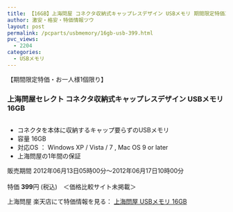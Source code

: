 ```yaml
---
title: 【16GB】上海問屋 コネクタ収納式キャップレスデザイン USBメモリ 期間限定特価399円！
author: 激安・格安・特価情報ツウ
layout: post
permalink: /pcparts/usbmemory/16gb-usb-399.html
pvc_views:
  - 2204
categories:
  - USBメモリ
---
```

【期間限定特価・お一人様1個限り】  


### 上海問屋セレクト コネクタ収納式キャップレスデザイン USBメモリ 16GB

<div class="img-bg2 img_L">
  <a href="http://hb.afl.rakuten.co.jp/hgc/032ab3e9.5b793415.039e5bec.4fa1c071/?pc=http%3a%2f%2fitem.rakuten.co.jp%2fdonya%2f81456-ss%2f%3fscid%3daf_ich_link_img&m=http%3a%2f%2fm.rakuten.co.jp%2fdonya%2fi%2f10926320%2f" target="_blank"><img src="http://hbb.afl.rakuten.co.jp/hgb/?pc=http%3a%2f%2fthumbnail.image.rakuten.co.jp%2f%400_mall%2fdonya%2fcabinet%2fflashitem3%2f81456s-0.jpg%3f_ex%3d128x128&m=http%3a%2f%2fthumbnail.image.rakuten.co.jp%2f%400_mall%2fdonya%2fcabinet%2fflashitem3%2f81456s-0.jpg" border="0" title="" alt="" /></a>
</div>

<!--more-->

  * コネクタを本体に収納するキャップ要らずのUSBメモリ
  * 容量 16GB
  * 対応OS ： Windows XP / Vista / 7 , Mac OS 9 or later
  * 上海問屋の1年間の保証

販売期間 2012年06月13日05時00分～2012年06月17日10時00分  
<br clear="all" />特価 <span class="tokka-price"><strong>399</strong></span>円 (税込)　＜価格比較サイト未掲載＞

上海問屋 楽天店にて特価情報を見る： <a href="http://hb.afl.rakuten.co.jp/hgc/032ab3e9.5b793415.039e5bec.4fa1c071/?pc=http%3a%2f%2fitem.rakuten.co.jp%2fdonya%2f81456-ss%2f%3fscid%3daf_ich_link_img&m=http%3a%2f%2fm.rakuten.co.jp%2fdonya%2fi%2f10926320%2f" target="_blank"><span class="fs150p">上海問屋 USBメモリ 16GB</span></a>